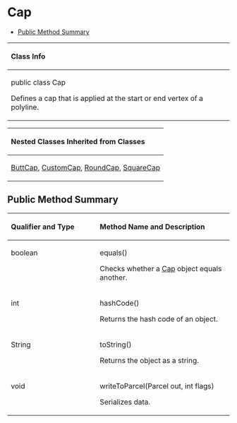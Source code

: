 # Cap<a name="EN-US_TOPIC_0000001145781053"></a>

-   [Public Method Summary](#section8287724115916)


<a name="table9621mcpsimp"></a>
<table><thead align="left"><tr id="row9625mcpsimp"><th class="cellrowborder" valign="top" width="100%" id="mcps1.1.2.1.1"><p id="p9627mcpsimp"><a name="p9627mcpsimp"></a><a name="p9627mcpsimp"></a>Class Info</p>
</th>
</tr>
</thead>
<tbody><tr id="row9628mcpsimp"><td class="cellrowborder" valign="top" width="100%" headers="mcps1.1.2.1.1 "><p id="p06201943818"><a name="p06201943818"></a><a name="p06201943818"></a>public class Cap</p>
<p id="p9630mcpsimp"><a name="p9630mcpsimp"></a><a name="p9630mcpsimp"></a>Defines a cap that is applied at the start or end vertex of a polyline.</p>
</td>
</tr>
</tbody>
</table>

<a name="table1473212237269"></a>
<table><thead align="left"><tr id="row2732112310260"><th class="cellrowborder" valign="top" width="100%" id="mcps1.1.2.1.1"><p id="p47336234265"><a name="p47336234265"></a><a name="p47336234265"></a>Nested Classes Inherited from Classes</p>
</th>
</tr>
</thead>
<tbody><tr id="row37331223162613"><td class="cellrowborder" valign="top" width="100%" headers="mcps1.1.2.1.1 "><p id="p1073362310262"><a name="p1073362310262"></a><a name="p1073362310262"></a><a href="buttcap.md">ButtCap</a>, <a href="customcap.md">CustomCap</a>, <a href="roundcap.md">RoundCap</a>, <a href="squarecap.md">SquareCap</a></p>
</td>
</tr>
</tbody>
</table>

## Public Method Summary<a name="section8287724115916"></a>

<a name="table9676mcpsimp"></a>
<table><thead align="left"><tr id="row9681mcpsimp"><th class="cellrowborder" valign="top" width="40%" id="mcps1.1.3.1.1"><p id="p081120285386"><a name="p081120285386"></a><a name="p081120285386"></a>Qualifier and Type</p>
</th>
<th class="cellrowborder" valign="top" width="60%" id="mcps1.1.3.1.2"><p id="p681112883813"><a name="p681112883813"></a><a name="p681112883813"></a>Method Name and Description</p>
</th>
</tr>
</thead>
<tbody><tr id="row16557430214"><td class="cellrowborder" valign="top" width="40%" headers="mcps1.1.3.1.1 "><p id="p920917448213"><a name="p920917448213"></a><a name="p920917448213"></a>boolean</p>
</td>
<td class="cellrowborder" valign="top" width="60%" headers="mcps1.1.3.1.2 "><p id="p1521018441625"><a name="p1521018441625"></a><a name="p1521018441625"></a>equals()</p>
<p id="p10687131314333"><a name="p10687131314333"></a><a name="p10687131314333"></a>Checks whether a <a href="cap.md">Cap</a> object equals another.</p>
</td>
</tr>
<tr id="row9691mcpsimp"><td class="cellrowborder" valign="top" width="40%" headers="mcps1.1.3.1.1 "><p id="p9693mcpsimp"><a name="p9693mcpsimp"></a><a name="p9693mcpsimp"></a>int</p>
</td>
<td class="cellrowborder" valign="top" width="60%" headers="mcps1.1.3.1.2 "><p id="p9695mcpsimp"><a name="p9695mcpsimp"></a><a name="p9695mcpsimp"></a>hashCode()</p>
<p id="p95391514193314"><a name="p95391514193314"></a><a name="p95391514193314"></a>Returns the hash code of an object.</p>
</td>
</tr>
<tr id="row9701mcpsimp"><td class="cellrowborder" valign="top" width="40%" headers="mcps1.1.3.1.1 "><p id="p9703mcpsimp"><a name="p9703mcpsimp"></a><a name="p9703mcpsimp"></a>String</p>
</td>
<td class="cellrowborder" valign="top" width="60%" headers="mcps1.1.3.1.2 "><p id="p9705mcpsimp"><a name="p9705mcpsimp"></a><a name="p9705mcpsimp"></a>toString()</p>
<p id="p74416193311"><a name="p74416193311"></a><a name="p74416193311"></a>Returns the object as a string.</p>
</td>
</tr>
<tr id="row24641859621"><td class="cellrowborder" valign="top" width="40%" headers="mcps1.1.3.1.1 "><p id="p1444313017316"><a name="p1444313017316"></a><a name="p1444313017316"></a>void</p>
</td>
<td class="cellrowborder" valign="top" width="60%" headers="mcps1.1.3.1.2 "><p id="p18443407311"><a name="p18443407311"></a><a name="p18443407311"></a>writeToParcel(Parcel out, int flags)</p>
<p id="p176551730192010"><a name="p176551730192010"></a><a name="p176551730192010"></a>Serializes data.</p>
</td>
</tr>
</tbody>
</table>

